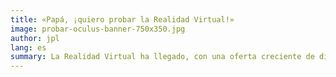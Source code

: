 ```yaml
---
title: «Papá, ¡quiero probar la Realidad Virtual!»
image: probar-oculus-banner-750x350.jpg
author: jpl
lang: es
summary: La Realidad Virtual ha llegado, con una oferta creciente de dispositivos y accesorios. ¿Qué es la Realidad Virtual? ¿Cómo ha evolucionado?
---
```


